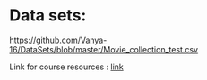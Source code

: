 
# Data sets:
https://github.com/Vanya-16/DataSets/blob/master/Movie_collection_test.csv

Link for course resources : [link](https://starttechacademy.com/z-resources-machine-learning-deep-learning-in-python-r/)
